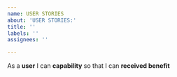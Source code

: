 ```yaml
---
name: USER STORIES
about: 'USER STORIES:'
title: ''
labels: ''
assignees: ''

---
```


As a **user** I can **capability** so that I can **received benefit**
